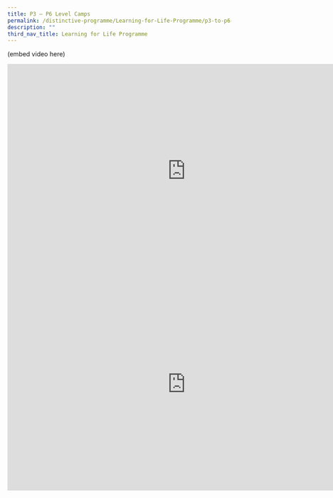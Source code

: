 ```yaml
---
title: P3 – P6 Level Camps
permalink: /distinctive-programme/Learning-for-Life-Programme/p3-to-p6-level-camps/
description: ""
third_nav_title: Learning for Life Programme
---
```

(embed video here)


<iframe allowfullscreen="true" height="479" width="800" frameborder="0" src="https://docs.google.com/presentation/d/e/2PACX-1vQrUxsu9umeT_cPSMkZfq_1VZYWEITp0uLTPXXqAn0nQJq5nUtQb8AZ4vbMcm5f3eHQWky_eJ5sbi8Z/embed?start=true&amp;loop=true&amp;delayms=3000"></iframe>


<iframe allowfullscreen="true" height="479" width="800" frameborder="0" src="https://docs.google.com/presentation/d/e/2PACX-1vQuepqact3T1tKkeK34nQrQgJTuwLfqShAMoTBF5mm070ksFM9ywT--3Ofq9QXjhiMnbC3oBr3F_AnV/embed?start=false&amp;loop=false&amp;delayms=3000"></iframe>